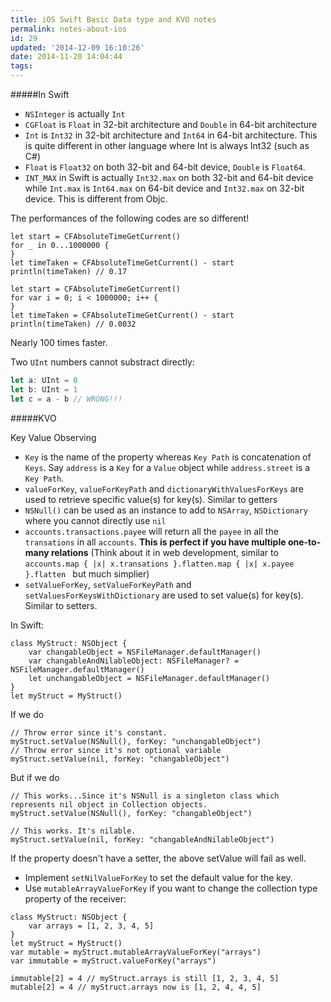 ```yaml
---
title: iOS Swift Basic Data type and KVO notes
permalink: notes-about-ios
id: 29
updated: '2014-12-09 16:10:26'
date: 2014-11-20 14:04:44
tags:
---
```


#####In Swift

- `NSInteger` is actually `Int`
- `CGFloat` is `Float` in 32-bit architecture and `Double` in 64-bit architecture
- `Int` is `Int32` in 32-bit architecture and `Int64` in 64-bit architecture. This is quite different in other language where Int is always Int32 (such as C#)
- `Float` is `Float32` on both 32-bit and 64-bit device, `Double` is `Float64`.
- `INT_MAX` in Swift is actually `Int32.max` on both 32-bit and 64-bit device while `Int.max` is `Int64.max` on 64-bit device and `Int32.max` on 32-bit device. This is different from Objc.

The performances of the following codes are so different!
```
let start = CFAbsoluteTimeGetCurrent()
for _ in 0...1000000 {
}
let timeTaken = CFAbsoluteTimeGetCurrent() - start
println(timeTaken) // 0.17

let start = CFAbsoluteTimeGetCurrent()
for var i = 0; i < 1000000; i++ {
}
let timeTaken = CFAbsoluteTimeGetCurrent() - start
println(timeTaken) // 0.0032
```

Nearly 100 times faster.

Two `UInt` numbers cannot substract directly:

```Swift
let a: UInt = 0
let b: UInt = 1
let c = a - b // WRONG!!!
```

#####KVO

Key Value Observing

- `Key` is the name of the property whereas `Key Path` is concatenation of `Keys`. Say `address` is a `Key` for a `Value` object while `address.street` is a `Key Path`.
- `valueForKey`, `valueForKeyPath` and `dictionaryWithValuesForKeys` are used to retrieve specific value(s) for key(s). Similar to getters
- `NSNull()` can be used as an instance to add to `NSArray`, `NSDictionary` where you cannot directly use `nil`
- `accounts.transactions.payee` will return all the `payee` in all the `transations` in all `accounts`. **This is perfect if you have multiple one-to-many relations** (Think about it in web development, similar to `accounts.map { |x| x.transations }.flatten.map { |x| x.payee }.flatten ` but much simplier)
- `setValueForKey`, `setValueForKeyPath` and `setValuesForKeysWithDictionary` are used to set value(s) for key(s). Similar to setters.

In Swift:

```
class MyStruct: NSObject {
    var changableObject = NSFileManager.defaultManager()
    var changableAndNilableObject: NSFileManager? = NSFileManager.defaultManager()
    let unchangableObject = NSFileManager.defaultManager()
}
let myStruct = MyStruct()
```
If we do
```
// Throw error since it's constant.
myStruct.setValue(NSNull(), forKey: "unchangableObject")
// Throw error since it's not optional variable
myStruct.setValue(nil, forKey: "changableObject")
```

But if we do
```
// This works...Since it's NSNull is a singleton class which represents nil object in Collection objects.
myStruct.setValue(NSNull(), forKey: "changableObject")

// This works. It's nilable.
myStruct.setValue(nil, forKey: "changableAndNilableObject")
```
If the property doesn't have a setter, the above setValue will fail as well.

- Implement `setNilValueForKey` to set the default value for the key.
- Use `mutableArrayValueForKey` if you want to change the collection type property of the receiver:
```
class MyStruct: NSObject {
    var arrays = [1, 2, 3, 4, 5]
}
let myStruct = MyStruct()
var mutable = myStruct.mutableArrayValueForKey("arrays")
var immutable = myStruct.valueForKey("arrays")

immutable[2] = 4 // myStruct.arrays is still [1, 2, 3, 4, 5]
mutable[2] = 4 // myStruct.arrays now is [1, 2, 4, 4, 5]
```